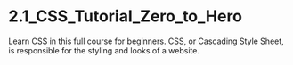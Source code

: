 # 2.1_CSS_Tutorial_Zero_to_Hero
 Learn CSS in this full course for beginners. CSS, or Cascading Style Sheet, is responsible for the styling and looks of a website. 
